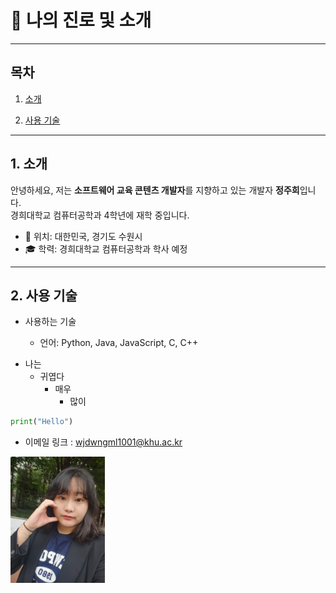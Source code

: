 # 🚀 나의 진로 및 소개
* * *
## 목차

1. [소개](#소개-about-me)  

2. [사용 기술](#사용-기술-및-학습-계획-skills--learning-plan)  


* * *

## 1. 소개

안녕하세요, 저는 **소프트웨어 교육 콘텐츠 개발자**를 지향하고 있는 개발자 **정주희**입니다.  
경희대학교 컴퓨터공학과 4학년에 재학 중입니다.

- 📍 위치: 대한민국, 경기도 수원시  
- 🎓 학력: 경희대학교 컴퓨터공학과 학사 예정  

* * *

## 2. 사용 기술

- 사용하는 기술

  * 언어: Python, Java, JavaScript, C, C++
  
* 나는
    - 귀엽다
        + 매우
            + 많이

```python
print("Hello")
```

* 이메일 링크 : <wjdwngml1001@khu.ac.kr>

<img src="/juhee.jpg" width="30%" height="40%" title="px(픽셀) 크기 설정" alt="juhee"></img>